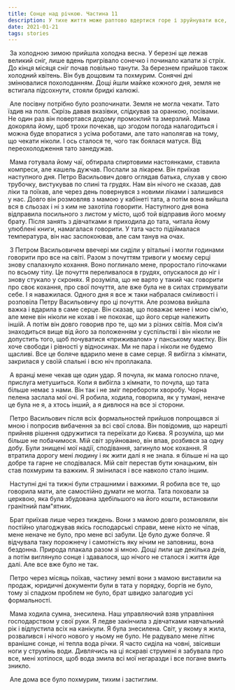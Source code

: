```yaml
---
title: Сонце над річкою. Частина 11
description: У тихе життя може раптово вдертися горе і зруйнувати все, що було таким дорогим і звичним
date: 2021-01-21
tags: stories
---
```


​           За холодною зимою прийшла холодна весна. У березні ще лежав великий сніг, лише вдень пригрівало сонечко і починало капати зі стріх. До кінця місяця сніг почав повільно танути. За березнем прийшов також холодний квітень.  Він був дощовим та похмурим.  Сонячні дні змінювалися похолоданням. Дощі йшли майже кожного дня, земля не встигала підсохнути, стояли бридкі калюжі. 

​          Але посівну потрібно було розпочинати. Земля не могла чекати. Тато їздив на поля. Скрізь давав вказівки, слідкував за оранкою, посівами. Не один раз він повертався додому промоклий та змерзлий. Мама докоряла йому, щоб трохи почекав, що згодом погода налагодиться і можна буде впоратися з усіма роботами, але тато наполягав на тому, що чекати ніколи. І ось сталося те, чого так боялася матуся. Від переохолодження тато занедужав. 

​        Мама готувала йому чаї, обтирала спиртовими настоянками, ставила компреси, але кашель дужчав. Послали за лікарем. Він приїхав наступного дня. Петро Васильович довго оглядав батька, слухав у свою трубочку, вистукував по спині та грудях. Нам він нічого не сказав, дав ліки та поїхав, але через день повернувся з новими ліками і залишився у нас. Довго він розмовляв з мамою у кабінеті тата, а потім вона вийшла вся в сльозах і ні з ким не захотіла говорити. Наступного дня вона відправила посильного з листом у місто, щоб той відправив його моєму брату. Після занять з дівчатками я приходила до тата, читала йому  улюблені книги, намагалася говорити. У тата часто підіймалася температура, він нас заспокоював, але сам танув на очах.

​        З Петром Васильовичем ввечері ми сиділи у вітальні і могли годинами говорити про все на світі. Разом з почуттям тривоги у моєму серці знову спалахнуло кохання. Воно поглинало мене, проростало гілочками по всьому тілу. Це почуття переливалося в грудях, опускалося до ніг і знову стукало у скронях. Я розуміла, що не варто у такий час говорити про своє кохання,  про свої почуття, але вже була не в силах стримувати себе. І я наважилася. Одного дня я все ж таки набралася сміливості і розповіла Петру Васильовичу про ці почуття. Але розмова вийшла важка і вдарила в саме серце. Він сказав, що поважає мене і мою сім’ю, але мене він ніколи не кохав і не покохає, що його серце належить іншій. А потім він довго говорив про те, що ми з різних світів. Моя сім’я знаходиться вище від його за положенням у суспільстві і він ніколи не допустить того, щоб почуватися «приживалом» у панському маєтку. Він хоче свободи і рівності у відносинах. Ми не пара і ніколи не будемо щасливі. Все це боляче вдарило мене в саме серце. Я вибігла з кімнати, закрилася у своїй спальні і всю ніч проплакала. 

​         А вранці мене чекав ще один удар. Я почула, як мама голосно плаче, прислуга метушиться. Коли я вибігла з кімнати, то почула, що тата більше немає з нами. Він так і не зміг перебороти хворобу. Чорна пелена заслала мої очі. Я робила, ходила, говорила, як у тумані, неначе це була не я, а хтось інший, а я дивлюся на все зі сторони. 

​        Петро Васильович після всіх формальностей прийшов попрощався зі мною і попросив вибачення за всі свої слова. Він повідомив, що нарешті прийняв рішення одружитися та переїхати до Києва. Я розуміла, що ми більше не побачимося. Мій світ зруйновано, він впав, розбився за одну добу. Були знищені мої надії, сподівання, загинуло моє кохання. Я втратила дорогу мені людину і як жити далі я не знала. я більше ні на що добре та гарне не сподівалася. Мій світ перестав бути юнацьким, він став похмурим та важким. Я змінилася і все навколо стало іншим.

​      Наступні дні та тижні були страшними і важкими. Я робила все те, що говорила мати, але самостійно думати не могла. Тата поховали за церквою, яка була збудована здебільшого на його кошти, встановили гранітний пам"ятник.

​      Брат приїхав лише через тиждень. Вони з мамою довго розмовляли, він постійно улагоджував якісь господарські справи, мене ніхто не чіпав, мене неначе не було, про мене всі забули. Це було дуже боляче. Я відчувала таку порожнечу і самотність яку нічим не заповниш, вона бездонна. Природа плакала разом зі мною. Дощі лили ще декілька днів, а потім виглянуло сонце і здавалося, що нічого не сталося і життя йде далі. Але все вже було не так. 

​     Петро через місяць поїхав, частину землі вони з мамою виставили на продаж, юридичні документи були в тата у порядку, боргів не було, тому зі спадком проблем не було, брат швидко залагодив усі формальності. 

​       Мама ходила сумна, знесилена. Наш управляючий взяв управління господарством у свої руки. Я ледве закінчила з дівчатками навчальний рік і відпустила всіх на канікули. Я була знесилена. Світ, у якому я жила, розвалився і нічого нового у ньому не було. Не радувало мене літнє вранішнє сонце, ні тепла вода річки. Я часто сиділа на човні, звісивши ноги у струмінь води. Дивлячись на ці яскраві струмені я забувала про все, мені хотілося, щоб вода змила всі мої негаразди і все погане вмить зникло. 

​       Але дома все було похмурим, тихим і застиглим.

